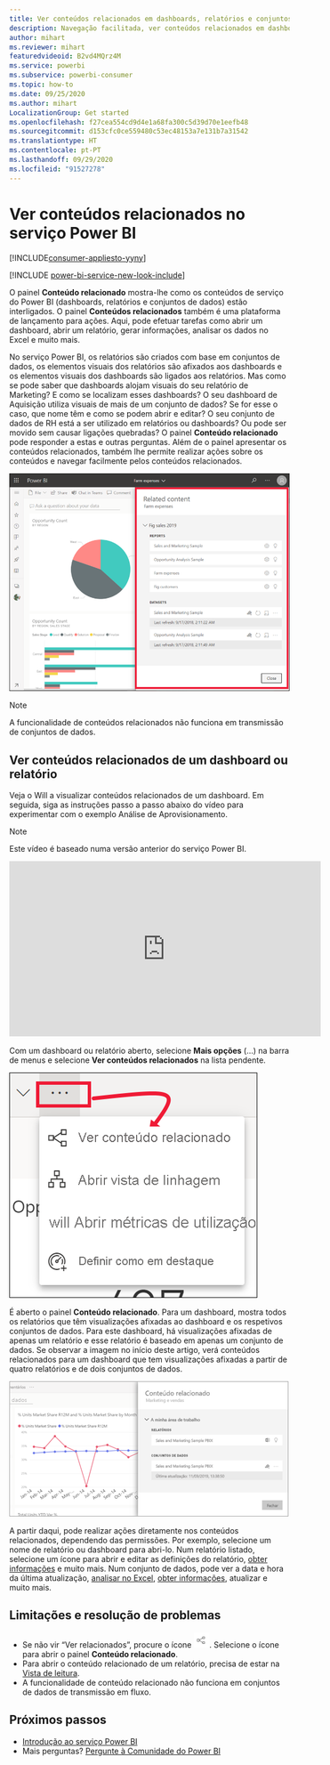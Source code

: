 ```yaml
---
title: Ver conteúdos relacionados em dashboards, relatórios e conjuntos de dados
description: Navegação facilitada, ver conteúdos relacionados em dashboards, relatórios e conjuntos de dados
author: mihart
ms.reviewer: mihart
featuredvideoid: B2vd4MQrz4M
ms.service: powerbi
ms.subservice: powerbi-consumer
ms.topic: how-to
ms.date: 09/25/2020
ms.author: mihart
LocalizationGroup: Get started
ms.openlocfilehash: f27cea554cd9d4e1a68fa300c5d39d70e1eefb48
ms.sourcegitcommit: d153cfc0ce559480c53ec48153a7e131b7a31542
ms.translationtype: HT
ms.contentlocale: pt-PT
ms.lasthandoff: 09/29/2020
ms.locfileid: "91527278"
---
```

# <a name="see-related-content-in-the-power-bi-service"></a>Ver conteúdos relacionados no serviço Power BI

[!INCLUDE[consumer-appliesto-yyny](../includes/consumer-appliesto-yyny.md)]

[!INCLUDE [power-bi-service-new-look-include](../includes/power-bi-service-new-look-include.md)]

O painel **Conteúdo relacionado** mostra-lhe como os conteúdos de serviço do Power BI (dashboards, relatórios e conjuntos de dados) estão interligados. O painel **Conteúdos relacionados** também é uma plataforma de lançamento para ações. Aqui, pode efetuar tarefas como abrir um dashboard, abrir um relatório, gerar informações, analisar os dados no Excel e muito mais.  

No serviço Power BI, os relatórios são criados com base em conjuntos de dados, os elementos visuais dos relatórios são afixados aos dashboards e os elementos visuais dos dashboards são ligados aos relatórios. Mas como se pode saber que dashboards alojam visuais do seu relatório de Marketing? E como se localizam esses dashboards? O seu dashboard de Aquisição utiliza visuais de mais de um conjunto de dados? Se for esse o caso, que nome têm e como se podem abrir e editar? O seu conjunto de dados de RH está a ser utilizado em relatórios ou dashboards? Ou pode ser movido sem causar ligações quebradas? O painel **Conteúdo relacionado** pode responder a estas e outras perguntas.  Além de o painel apresentar os conteúdos relacionados, também lhe permite realizar ações sobre os conteúdos e navegar facilmente pelos conteúdos relacionados.

![conteúdos relacionados](./media/end-user-related/power-bi-see-related-pane.png)

> [!NOTE]
> A funcionalidade de conteúdos relacionados não funciona em transmissão de conjuntos de dados.
> 
> 

## <a name="see-related-content-for-a-dashboard-or-report"></a>Ver conteúdos relacionados de um dashboard ou relatório
Veja o Will a visualizar conteúdos relacionados de um dashboard. Em seguida, siga as instruções passo a passo abaixo do vídeo para experimentar com o exemplo Análise de Aprovisionamento.

> [!NOTE]
> Este vídeo é baseado numa versão anterior do serviço Power BI. 

<iframe width="560" height="315" src="https://www.youtube.com/embed/B2vd4MQrz4M#t=3m05s" frameborder="0" allowfullscreen></iframe>

Com um dashboard ou relatório aberto, selecione **Mais opções** (...) na barra de menus e selecione **Ver conteúdos relacionados** na lista pendente.

![Lista pendente de reticências](./media/end-user-related/power-bi-see-related.png)

É aberto o painel **Conteúdo relacionado**. Para um dashboard, mostra todos os relatórios que têm visualizações afixadas ao dashboard e os respetivos conjuntos de dados. Para este dashboard, há visualizações afixadas de apenas um relatório e esse relatório é baseado em apenas um conjunto de dados. Se observar a imagem no início deste artigo, verá conteúdos relacionados para um dashboard que tem visualizações afixadas a partir de quatro relatórios e de dois conjuntos de dados.

![painel Conteúdo relacionado](./media/end-user-related/power-bi-view-related-dashboard.png)

A partir daqui, pode realizar ações diretamente nos conteúdos relacionados, dependendo das permissões.  Por exemplo, selecione um nome de relatório ou dashboard para abri-lo.  Num relatório listado, selecione um ícone para abrir e editar as definições do relatório, [obter informações](end-user-insights.md) e muito mais. Num conjunto de dados, pode ver a data e hora da última atualização, [analisar no Excel](../collaborate-share/service-analyze-in-excel.md), [obter informações](end-user-insights.md), atualizar e muito mais.  



<!-- ## See related content for a dataset
You'll need at least *view* permissions to a dataset to open the **Related content** pane. In this example, we're using the [Procurement Analysis sample](../create-reports/sample-procurement.md).

From the nav pane, locate the **Workspaces** heading and select a workspace from the list. If you have content in a workspace, it will display in the canvas to the right. 

![workspaces in nav pane](./media/end-user-related/power-bi-workspace.png)


In a workspace, select the **Datasets** tab and locate the **See related** icon ![See related icon](./media/end-user-related/power-bi-view-related-icon-new.png).

![Datasets tab](./media/end-user-related/power-bi-related-dataset.png)

Select the icon to open the **Related content** pane.

![Related content pane opens on top of Power BI content view](media/end-user-related/power-bi-dataset.png)

From here, you can take direct action on the related content. For example, select a dashboard or report name to open it.  For any dashboard in the list, select an icon to [share the dashboard with others](../collaborate-share/service-share-dashboards.md) or to open the **Settings** window for the dashboard. For a report, select an icon to [analyze in Excel](../collaborate-share/service-analyze-in-excel.md), [rename](../create-reports/service-rename.md), or [get insights](end-user-insights.md).  -->

## <a name="limitations-and-troubleshooting"></a>Limitações e resolução de problemas
* Se não vir “Ver relacionados”, procure o ícone ![Ícone Ver relacionados](./media/end-user-related/power-bi-view-related-icon-new.png). Selecione o ícone para abrir o painel **Conteúdo relacionado**.
* Para abrir o conteúdo relacionado de um relatório, precisa de estar na [Vista de leitura](end-user-reading-view.md).
* A funcionalidade de conteúdo relacionado não funciona em conjuntos de dados de transmissão em fluxo.

## <a name="next-steps"></a>Próximos passos
* [Introdução ao serviço Power BI](../fundamentals/service-get-started.md)
* Mais perguntas? [Pergunte à Comunidade do Power BI](https://community.powerbi.com/)
